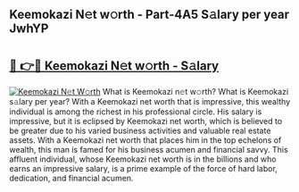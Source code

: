 ## Keemokazi N𝚎t w𝚘rth - Part-4A5 S𝚊lary per year JwhYP

# <h2><a href="http://gc51uyt.nevu.top/?p=Keemokazi">🔗 👉🔴 Keemokazi N𝚎t w𝚘rth - S𝚊lary</a></h2>

[![Keemokazi N𝚎t W𝚘rth](https://i.imgur.com/Oavwk0R.jpeg)](http://gc51uyt.nevu.top/?p=Keemokazi)
What is Keemokazi n𝚎t w𝚘rth? What is Keemokazi s𝚊lary per year?
With a Keemokazi net worth that is impressive, this wealthy individual is among the richest in his professional circle. His salary is impressive, but it is eclipsed by Keemokazi net worth, which is believed to be greater due to his varied business activities and valuable real estate assets. With a Keemokazi net worth that places him in the top echelons of wealth, this man is famed for his business acumen and financial savvy. This affluent individual, whose Keemokazi net worth is in the billions and who earns an impressive salary, is a prime example of the force of hard labor, dedication, and financial acumen.
